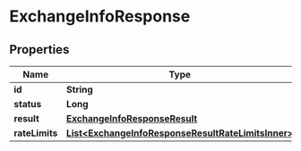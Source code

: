 

# ExchangeInfoResponse


## Properties

| Name | Type | Description | Notes |
|------------ | ------------- | ------------- | -------------|
|**id** | **String** |  |  [optional] |
|**status** | **Long** |  |  [optional] |
|**result** | [**ExchangeInfoResponseResult**](ExchangeInfoResponseResult.md) |  |  [optional] |
|**rateLimits** | [**List&lt;ExchangeInfoResponseResultRateLimitsInner&gt;**](ExchangeInfoResponseResultRateLimitsInner.md) |  |  [optional] |




